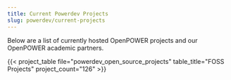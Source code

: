 ```yaml
---
title: Current Powerdev Projects
slug: powerdev/current-projects
---
```


Below are a list of currently hosted OpenPOWER projects and our OpenPOWER academic partners.

{{< project_table file="powerdev_open_source_projects" table_title="FOSS Projects" project_count="126" >}}